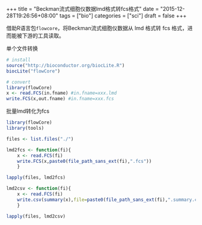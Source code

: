 +++
title = "Beckman流式细胞仪数据lmd格式转fcs格式"
date = "2015-12-28T19:26:56+08:00"
tags = ["bio"]
categories = ["sci"]
draft = false
+++

借助R语言包`flowcore`，将Beckman流式细胞仪数据从 lmd 格式转 fcs 格式，进而能被下游的工具读取。

<!--more-->

单个文件转换

```R
# install
source("http://bioconductor.org/biocLite.R")
biocLite("flowCore")

# convert
library(flowCore)
x <- read.FCS(in.fname) #in.fname=xxx.lmd
write.FCS(x,out.fname) #in.fname=xxx.fcs

```

批量lmd转化为fcs

```R
library(flowCore)
library(tools)

files <- list.files("./")

lmd2fcs <- function(fi){
    x <- read.FCS(fi)
    write.FCS(x,paste0(file_path_sans_ext(fi),".fcs"))
    }

lapply(files, lmd2fcs)

lmd2csv <- function(fi){
    x <- read.FCS(fi)
    write.csv(summary(x),file=paste0(file_path_sans_ext(fi),".summary.csv"))
    }

lapply(files, lmd2csv)
```
